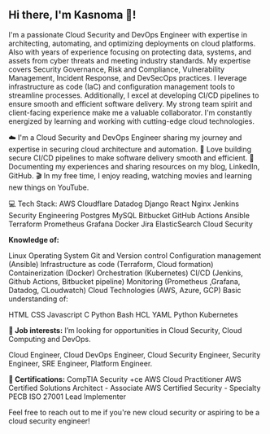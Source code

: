 ## Hi there, I'm Kasnoma 👋!

<!--
**Kasnoma/Kasnoma** is a ✨ _special_ ✨ repository because its `README.md` (this file) appears on your GitHub profile.

Here are some ideas to get you started:

- 🔭 I’m currently working on ...
- 🌱 I’m currently learning ...
- 👯 I’m looking to collaborate on ...
- 🤔 I’m looking for help with ...
- 💬 Ask me about ...
- 📫 How to reach me: ...
- 😄 Pronouns: ...
- ⚡ Fun fact: ...
-->


I'm a passionate Cloud Security and DevOps Engineer with expertise in architecting, automating, and optimizing deployments on cloud platforms. Also with years of experience focusing on protecting data, systems, and assets from cyber threats and meeting industry standards. My expertise covers Security Governance, Risk and Compliance, Vulnerability Management, Incident Response, and DevSecOps practices. I leverage infrastructure as code (IaC) and configuration management tools to streamline processes. Additionally, I excel at developing CI/CD pipelines to ensure smooth and efficient software delivery. My strong team spirit and client-facing experience make me a valuable collaborator. I'm constantly energized by learning and working with cutting-edge cloud technologies.


☁️ I'm a Cloud Security and DevOps Engineer sharing my journey and expertise in securing cloud architecture and automation.
🔄 Love building secure CI/CD pipelines to make software delivery smooth and efficient.
🌱 Documenting my experiences and sharing resources on my blog, LinkedIn, GitHub.
🎬 In my free time, I enjoy reading, watching movies and learning new things on YouTube.


💻 Tech Stack:
AWS Cloudflare Datadog Django React Nginx Jenkins Security Engineering Postgres MySQL Bitbucket GitHub Actions Ansible Terraform Prometheus Grafana Docker Jira ElasticSearch Cloud Security


**Knowledge of:**

Linux Operating System
Git and Version control
Configuration management (Ansible)
Infrastructure as code (Terraform, Cloud formation)
Containerization (Docker)
Orchestration (Kubernetes)
CI/CD (Jenkins, Github Actions, Bitbucket pipeline)
Monitoring (Prometheus ,Grafana, Datadog, CLoudwatch)
Cloud Technologies (AWS, Azure, GCP)
Basic understanding of:

HTML
CSS
Javascript
C
Python
Bash
HCL
YAML
Python
Kubernetes


**💼 Job interests:**
I’m looking for opportunities in Cloud Security, Cloud Computing and DevOps.

Cloud Engineer, Cloud DevOps Engineer, Cloud Security Engineer, Security Engineer, SRE Engineer, Platform Engineer.

**📜 Certifications:**
CompTIA Security +ce
AWS Cloud Practitioner
AWS Certified Solutions Architect - Associate
AWS Certified Security - Specialty
PECB ISO 27001 Lead Implementer

Feel free to reach out to me if you're new cloud security or aspiring to be a cloud security engineer!
